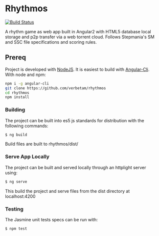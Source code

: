 # Rhythmos
[![Build Status](https://travis-ci.org/verbetam/rhythmos.svg?branch=master)](https://travis-ci.org/verbetam/rhythmos)

A rhythm game as web app built in Angular2 with HTML5 database local storage and p2p transfer via a web torrent cloud. Follows Stepmania's SM and SSC file specifications and scoring rules.

## Prereq
Project is developed with [NodeJS](https://nodejs.org/). It is easiest to build with [Angular-Cli](https://github.com/angular/angular-cli). With node and npm:
```bash
npm i -g angular-cli
git clone https://github.com/verbetam/rhythmos
cd rhythmos
npm install
```

### Building
The project can be built into es5 js standards for distribution with the following commands:
```bash
$ ng build
```
Build files are built to rhythmos/dist/

### Serve App Locally
The project can be built and served locally through an httplight server using:
```bash
$ ng serve
```
This build the project and serve files from the dist directory at localhost:4200

### Testing
The Jasmine unit tests specs can be run with:
```bash
$ npm test
```
